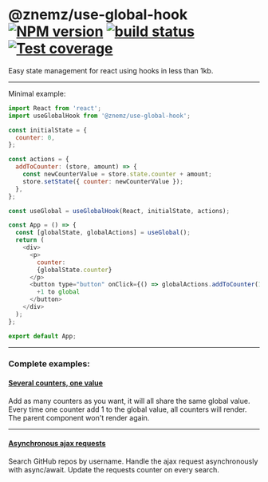 # @znemz/use-global-hook [![NPM version][npm-image]][npm-url] [![build status][travis-image]][travis-url] [![Test coverage][coveralls-image]][coveralls-url]

Easy state management for react using hooks in less than 1kb.

------------


Minimal example:
```javascript
import React from 'react';
import useGlobalHook from '@znemz/use-global-hook';

const initialState = {
  counter: 0,
};

const actions = {
  addToCounter: (store, amount) => {
    const newCounterValue = store.state.counter + amount;
    store.setState({ counter: newCounterValue });
  },
};

const useGlobal = useGlobalHook(React, initialState, actions);

const App = () => {
  const [globalState, globalActions] = useGlobal();
  return (
    <div>
      <p>
        counter:
        {globalState.counter}
      </p>
      <button type="button" onClick={() => globalActions.addToCounter(1)}>
        +1 to global
      </button>
    </div>
  );
};

export default App;
```

------------


### Complete examples:
#### [Several counters, one value](https://codesandbox.io/s/v6zz2nwow5 "CodeSandBox")
Add as many counters as you want, it will all share the same global value.
Every time one counter add 1 to the global value, all counters will render.
The parent component won't render again.


------------


#### [Asynchronous ajax requests](https://codesandbox.io/s/wqvykj5497 "CodeSandBox")
Search GitHub repos by username.
Handle the ajax request asynchronously with async/await.
Update the requests counter on every search.

[npm-image]: https://img.shields.io/npm/v/@znemz/use-global-hook.svg
[npm-url]: https://www.npmjs.com/package/@znemz/use-global-hook
[travis-image]: https://img.shields.io/travis/nmccready/use-global-hook.svg
[travis-url]: https://travis-ci.org/nmccready/use-global-hook
[coveralls-image]: https://coveralls.io/repos/github/nmccready/use-global-hook/badge.svg
[coveralls-url]: https://coveralls.io/github/nmccready/use-global-hook?branch=master

